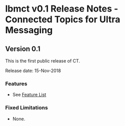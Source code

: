 # lbmct v0.1 Release Notes - Connected Topics for Ultra Messaging

## Version 0.1

This is the first public release of CT.

Release date: 15-Nov-2018

### Features

* See [Feature List](README.md#features)

### Fixed Limitations

* None.

